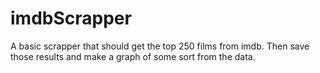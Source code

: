 # imdbScrapper
A basic scrapper that should get the top 250 films from imdb.
Then save those results and make a graph of some sort from the data.
